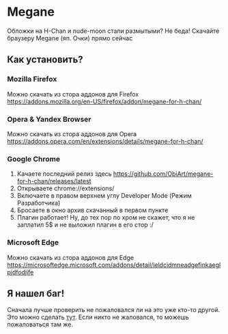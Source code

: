 # Megane
Обложки на H-Chan и nude-moon стали размытыми? Не беда! Скачайте браузеру Megane (яп. Очки) прямо сейчас

## Как установить?

### Mozilla Firefox
Можно скачать из стора аддонов для Firefox https://addons.mozilla.org/en-US/firefox/addon/megane-for-h-chan/

### Opera & Yandex Browser
Можно скачать из стора аддонов для Opera https://addons.opera.com/en/extensions/details/megane-for-h-chan/

### Google Chrome
1. Качаете последний релиз здесь https://github.com/ObiArt/megane-for-h-chan/releases/latest
2. Открываете chrome://extensions/
3. Включаете в правом верхнем углу Developer Mode (Режим Разработчика)
4. Бросаете в окно архив скачанный в первом пункте
5. Плагин работает! Ну, до тех пор по хром не скажет, что я не заплатил 5$ и не выложил плагин в его стор :/

### Microsoft Edge
Можно скачать из стора аддонов для Edge https://microsoftedge.microsoft.com/addons/detail/ieldcidmneadgefinkaeglpjdfodjife

## Я нашел баг!
Сначала лучше проверить не пожаловался ли на это уже кто-то другой. Это можно сделать [тут](https://github.com/ObiArt/megane-for-h-chan/issues).
Если никто не жаловался, то можешь пожаловаться там же.

